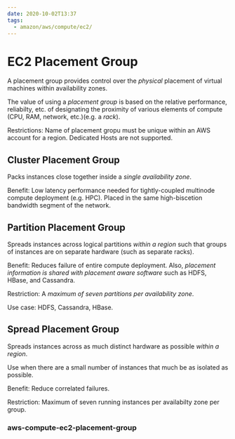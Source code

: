 ```yaml
---
date: 2020-10-02T13:37
tags:
  - amazon/aws/compute/ec2/
---
```



# EC2 Placement Group

A placement group provides control over the *physical* placement of virtual machines within availability zones.

The value of using a *placement group* is based on the relative performance, reliabilty, etc. of designating the proximity of various elements of compute (CPU, RAM, network, etc.)(e.g. a *rack*).

Restrictions: Name of placement gropu must be unique within an AWS account for a region. Dedicated Hosts are not supported.

## Cluster Placement Group

Packs instances close together inside a *single availability zone*.

Benefit: Low latency performance needed for tightly-coupled multinode compute deployment (e.g. HPC). 
Placed in the same high-biscetion bandwidth segment of the network.

## Partition Placement Group

Spreads instances across logical partitions *within a region* such that groups of instances are on separate hardware (such as separate racks).

Benefit: Reduces failure of entire compute deployment. Also, *placement information is shared with placement aware software* such as HDFS, HBase, and Cassandra.

Restriction: A *maximum of seven partitions per availability zone*.

Use case: HDFS, Cassandra, HBase.

## Spread Placement Group

Spreads instances across as much distinct hardware as possible *within a region*.

Use when there are a small number of instances that much be as isolated as possible.

Benefit: Reduce correlated failures.

Restriction: Maximum of seven running instances per availabilty zone per group.


### aws-compute-ec2-placement-group

